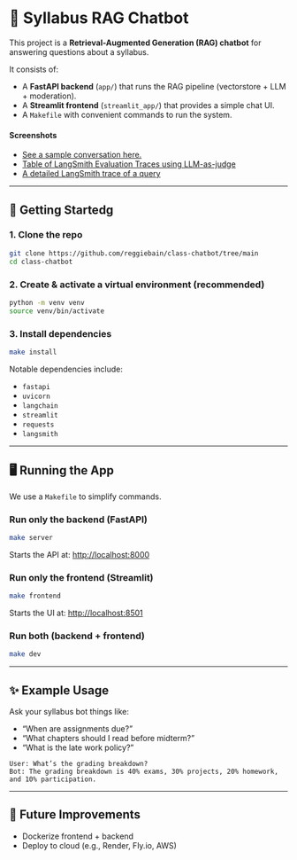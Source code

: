 # 📘 Syllabus RAG Chatbot

This project is a **Retrieval-Augmented Generation (RAG) chatbot** for answering questions about a syllabus.  

It consists of:
- A **FastAPI backend** (`app/`) that runs the RAG pipeline (vectorstore + LLM + moderation).
- A **Streamlit frontend** (`streamlit_app/`) that provides a simple chat UI.
- A `Makefile` with convenient commands to run the system.

#### Screenshots
- [See a sample conversation here.](./img/queries_sample.png)
- [Table of LangSmith Evaluation Traces using LLM-as-judge](./img/syllabus_eval_table.png)
- [A detailed LangSmith trace of a query](./img/langsmith_successful_query.png)
---

## 🚀 Getting Startedg

### 1. Clone the repo
```bash
git clone https://github.com/reggiebain/class-chatbot/tree/main
cd class-chatbot
```

### 2. Create & activate a virtual environment (recommended)
```bash
python -m venv venv
source venv/bin/activate
```

### 3. Install dependencies
```bash
make install
```

Notable dependencies include:
- `fastapi`
- `uvicorn`
- `langchain`
- `streamlit`
- `requests`
- `langsmith`

---

## 🖥️ Running the App

We use a `Makefile` to simplify commands.

### Run only the backend (FastAPI)
```bash
make server
```
Starts the API at: [http://localhost:8000](http://localhost:8000)

### Run only the frontend (Streamlit)
```bash
make frontend
```
Starts the UI at: [http://localhost:8501](http://localhost:8501)

### Run both (backend + frontend)
```bash
make dev
```
---

## ✨ Example Usage

Ask your syllabus bot things like:
- “When are assignments due?”
- “What chapters should I read before midterm?”
- “What is the late work policy?”

```
User: What’s the grading breakdown?
Bot: The grading breakdown is 40% exams, 30% projects, 20% homework, and 10% participation.
```

---

## 🔮 Future Improvements
- Dockerize frontend + backend
- Deploy to cloud (e.g., Render, Fly.io, AWS)
